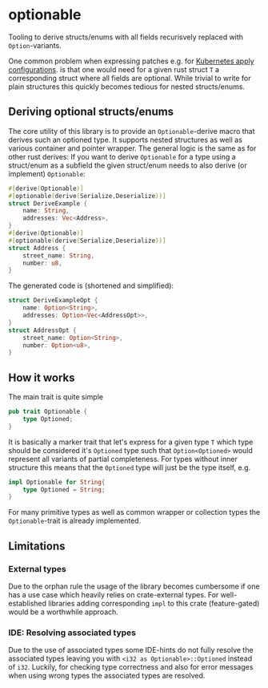 # optionable

Tooling to derive structs/enums with all fields recurisvely replaced with `Option`-variants.

One common problem when expressing patches e.g. for [Kubernetes apply configurations](https://pkg.go.dev/k8s.io/client-go/applyconfigurations).
is that one would need for a given rust struct `T` a corresponding struct where all fields are optional.
While trivial to write for plain structures this quickly becomes tedious for nested structs/enums.

## Deriving optional structs/enums

The core utility of this library is to provide an `Optionable`-derive macro
that derives such an optioned type. It supports nested structures as well as various
container and pointer wrapper. The general logic is the same as for other rust derives:
If you want to derive `Optionable` for a type using a struct/enum as a subfield the
given struct/enum needs to also derive (or implement) `Optionable`:
```rust
#[derive(Optionable)]
#[optionable(derive(Serialize,Deserialize))]
struct DeriveExample {
    name: String,
    addresses: Vec<Address>,
}
#[derive(Optionable)]
#[optionable(derive(Serialize,Deserialize))]
struct Address {
    street_name: String,
    number: u8,
}
```

The generated code is (shortened and simplified):
```rust
struct DeriveExampleOpt {
    name: Option<String>,
    addresses: Option<Vec<AddressOpt>>,
}
struct AddressOpt {
    street_name: Option<String>,
    number: Option<u8>,
}
``````

## How it works
The main trait is quite simple
```rust
pub trait Optionable {
    type Optioned;
}
```
It is basically a marker trait that let's express for a given type `T` which type should be considered it's `Optioned` type
such that `Option<Optioned>` would represent all variants of partial completeness.
For types without inner structure this means that the `Optioned` type will just be the type itself, e.g.
```rust
impl Optionable for String{
    type Optioned = String;
}
```
For many primitive types as well as common wrapper or collection types the `Optionable`-trait is already implemented.

## Limitations

### External types
Due to the orphan rule the usage of the library becomes cumbersome if one has a use case which heavily relies on crate-external types.
For well-established libraries adding corresponding `impl` to this crate (feature-gated) would be a worthwhile approach.

### IDE: Resolving associated types
Due to the use of associated types some IDE-hints do not fully resolve the associated types leaving you with
`<i32 as Optionable>::Optioned` instead of `i32`. Luckily, for checking type correctness and also for error messages
when using wrong types the associated types are resolved.